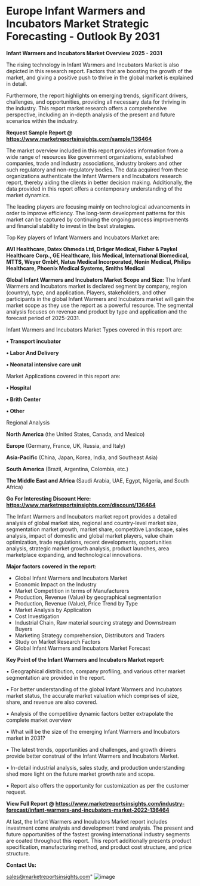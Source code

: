 # Europe Infant Warmers and Incubators Market Strategic Forecasting - Outlook By 2031

<Strong> Infant Warmers and Incubators Market Overview 2025 - 2031</strong>

The rising technology in Infant Warmers and Incubators Market is also depicted in this research report. Factors that are boosting the growth of the market, and giving a positive push to thrive in the global market is explained in detail.

Furthermore, the report highlights on emerging trends, significant drivers, challenges, and opportunities, providing all necessary data for thriving in the industry. This report market research offers a comprehensive perspective, including an in-depth analysis of the present and future scenarios within the industry.

<strong>Request Sample Report @ <a href=https://www.marketreportsinsights.com/sample/136464>https://www.marketreportsinsights.com/sample/136464</a></strong>

The market overview included in this report provides information from a wide range of resources like government organizations, established companies, trade and industry associations, industry brokers and other such regulatory and non-regulatory bodies. The data acquired from these organizations authenticate the Infant Warmers and Incubators research report, thereby aiding the clients in better decision making. Additionally, the data provided in this report offers a contemporary understanding of the market dynamics.

The leading players are focusing mainly on technological advancements in order to improve efficiency. The long-term development patterns for this market can be captured by continuing the ongoing process improvements and financial stability to invest in the best strategies.

Top Key players of Infant Warmers and Incubators Market are:

<strong>AVI Healthcare, Datex Ohmeda Ltd, Dräger Medical, Fisher & Paykel Healthcare Corp., GE Healthcare, Ibis Medical, International Biomedical, MTTS, Weyer GmbH, Natus Medical Incorporated, Nonin Medical, Philips Healthcare, Phoenix Medical Systems, Smiths Medical</strong>

<strong><b>Global Infant Warmers and Incubators Market Scope and Size:</b></strong>
The Infant Warmers and Incubators market is declared segment by company, region (country), type, and application. Players, stakeholders, and other participants in the global Infant Warmers and Incubators market will gain the market scope as they use the report as a powerful resource. The segmental analysis focuses on revenue and product by type and application and the forecast period of 2025-2031.

Infant Warmers and Incubators Market Types covered in this report are:

<strong>• Transport incubator

• Labor And Delivery

• Neonatal intensive care unit</strong>

Market Applications covered in this report are:

<strong>• Hospital

• Brith Center

• Other</strong> 

Regional Analysis

<strong>North America</strong> (the United States, Canada, and Mexico)

<strong>Europe</strong> (Germany, France, UK, Russia, and Italy)

<strong>Asia-Pacific</strong> (China, Japan, Korea, India, and Southeast Asia)

<strong>South America</strong> (Brazil, Argentina, Colombia, etc.)

<strong>The Middle East and Africa</strong> (Saudi Arabia, UAE, Egypt, Nigeria, and South Africa)

<strong>Go For Interesting Discount Here: <a href=https://www.marketreportsinsights.com/discount/136464>https://www.marketreportsinsights.com/discount/136464</a></strong>

The Infant Warmers and Incubators market report provides a detailed analysis of global market size, regional and country-level market size, segmentation market growth, market share, competitive Landscape, sales analysis, impact of domestic and global market players, value chain optimization, trade regulations, recent developments, opportunities analysis, strategic market growth analysis, product launches, area marketplace expanding, and technological innovations.

<strong><b>Major factors covered in the report:</b></strong>
<ul>
  <li>Global Infant Warmers and Incubators Market </li>
  <li>Economic Impact on the Industry</li>
  <li>Market Competition in terms of Manufacturers</li>
  <li>Production, Revenue (Value) by geographical segmentation</li>
  <li>Production, Revenue (Value), Price Trend by Type</li>
  <li>Market Analysis by Application</li>
  <li>Cost Investigation</li>
  <li>Industrial Chain, Raw material sourcing strategy and Downstream Buyers</li>
  <li>Marketing Strategy comprehension, Distributors and Traders</li>
  <li>Study on Market Research Factors</li>
  <li>Global Infant Warmers and Incubators Market Forecast</li>
</ul>

<strong><b>Key Point of the Infant Warmers and Incubators Market report:</b></strong>

• Geographical distribution, company profiling, and various other market segmentation are provided in the report.

• For better understanding of the global Infant Warmers and Incubators market status, the accurate market valuation which comprises of size, share, and revenue are also covered.

• Analysis of the competitive dynamic factors better extrapolate the complete market overview

• What will be the size of the emerging Infant Warmers and Incubators market in 2031?

• The latest trends, opportunities and challenges, and growth drivers provide better construal of the Infant Warmers and Incubators Market.

• In-detail industrial analysis, sales study, and production understanding shed more light on the future market growth rate and scope.

• Report also offers the opportunity for customization as per the customer request.

<strong><b>View Full Report @ <a href=https://www.marketreportsinsights.com/industry-forecast/infant-warmers-and-incubators-market-2022-136464>https://www.marketreportsinsights.com/industry-forecast/infant-warmers-and-incubators-market-2022-136464</a></b></strong>


At last, the Infant Warmers and Incubators Market report includes investment come analysis and development trend analysis. The present and future opportunities of the fastest growing international industry segments are coated throughout this report. This report additionally presents product specification, manufacturing method, and product cost structure, and price structure.

<strong>Contact Us:</strong>

sales@marketreportsinsights.com"
![image](https://github.com/user-attachments/assets/009003c5-831b-4391-9062-7a5ff91ccfff)
